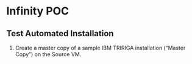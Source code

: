 # Infinity  POC

## Test Automated Installation

 1. Create a master copy of a sample IBM TRIRIGA installation
(“Master Copy”) on the Source VM.



<!--stackedit_data:
eyJoaXN0b3J5IjpbMzExMzAwMDY0XX0=
-->